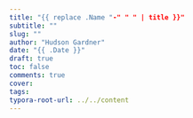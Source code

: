 ```yaml
---
title: "{{ replace .Name "-" " " | title }}"
subtitle: ""
slug: ""
author: "Hudson Gardner"
date: "{{ .Date }}"
draft: true
toc: false
comments: true
cover:
tags:
typora-root-url: ../../content
---
```

